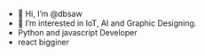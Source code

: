 - 👋 Hi, I’m @dbsaw
- 👀 I’m interested in IoT, AI and Graphic Designing.
- Python and javascript Developer
- react bigginer


<!---
dbsaw/dbsaw is a ✨ special ✨ repository because its `README.md` (this file) appears on your GitHub profile.
You can click the Preview link to take a look at your changes.
--->
